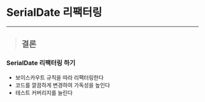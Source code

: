 
# SerialDate 리팩터링

------------------------------------------------------------------------------------------------------------------------

> ## 결론

### SerialDate 리팩터링 하기
- 보이스카우트 규칙을 따라 리팩터링한다
- 코드를 깔끔하게 변경하여 가독성을 높인다
- 테스트 커버리지를 늘린다










